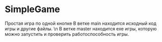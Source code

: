 # SimpleGame
Простая игра по одной кнопке
В ветке main находится исходный код игры и другие файлы. \n
В ветке master находится exe игры, которую можно запустить и проверить работоспособность игры.
